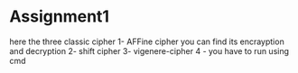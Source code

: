 # Assignment1
here the three classic cipher 
  1- AFFine cipher  you can find its encrayption and decryption 
  2- shift cipher 
  3- vigenere-cipher
  4 - you have to run using cmd 

